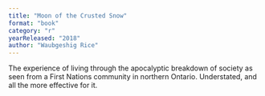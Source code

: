 ```yaml
---
title: "Moon of the Crusted Snow"
format: "book"
category: "r"
yearReleased: "2018"
author: "Waubgeshig Rice"
---
```

The experience of living through the apocalyptic breakdown of society as seen from a First Nations community in northern Ontario. Understated, and all the more effective for it.

